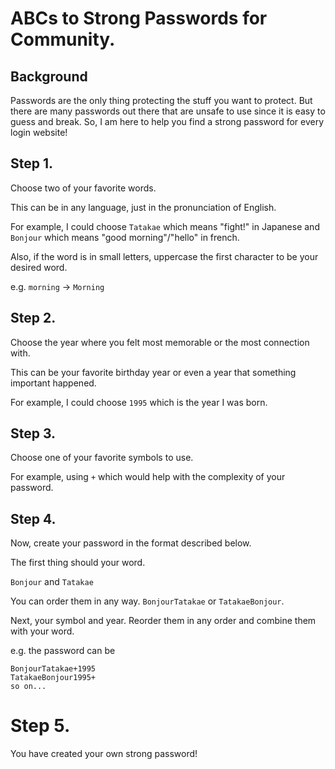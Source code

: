 # ABCs to Strong Passwords for Community.

## Background
Passwords are the only thing protecting the stuff you want to protect. But there are many passwords out there that are unsafe to use since it is easy to guess and break. So, I am here to help you find a strong password for every login website!

## Step 1.
Choose two of your favorite words.

This can be in any language, just in the pronunciation of English.

For example, I could choose `Tatakae` which means "fight!" in Japanese and `Bonjour` which means "good morning"/"hello" in french.

Also, if the word is in small letters, uppercase the first character to be your desired word.

e.g. `morning` -> `Morning`

## Step 2.
Choose the year where you felt most memorable or the most connection with.

This can be your favorite birthday year or even a year that something important happened.

For example, I could choose `1995` which is the year I was born.

## Step 3.
Choose one of your favorite symbols to use.

For example, using `+` which would help with the complexity of your password.

## Step 4.
Now, create your password in the format described below.

The first thing should your word.

`Bonjour` and `Tatakae`

You can order them in any way. `BonjourTatakae` or `TatakaeBonjour`.

Next, your symbol and year. Reorder them in any order and combine them with your word.

e.g. the password can be
```
BonjourTatakae+1995
TatakaeBonjour1995+
so on...
```

# Step 5.
You have created your own strong password!
